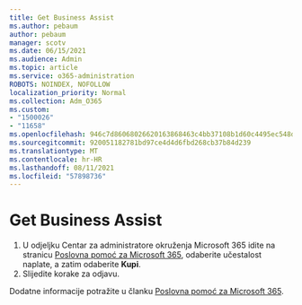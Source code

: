 ```yaml
---
title: Get Business Assist
ms.author: pebaum
author: pebaum
manager: scotv
ms.date: 06/15/2021
ms.audience: Admin
ms.topic: article
ms.service: o365-administration
ROBOTS: NOINDEX, NOFOLLOW
localization_priority: Normal
ms.collection: Adm_O365
ms.custom:
- "1500026"
- "11658"
ms.openlocfilehash: 946c7d86068026620163868463c4bb37108b1d60c4495ec548dc36043bce8414
ms.sourcegitcommit: 920051182781bd97ce4d4d6fbd268cb37b84d239
ms.translationtype: MT
ms.contentlocale: hr-HR
ms.lasthandoff: 08/11/2021
ms.locfileid: "57898736"
---
```

# <a name="get-business-assist"></a>Get Business Assist

1. U odjeljku Centar za administratore okruženja Microsoft 365 idite na stranicu [Poslovna pomoć za Microsoft 365](https://go.microsoft.com/fwlink/p/?linkid=2158423), odaberite učestalost naplate, a zatim odaberite **Kupi**.
2. Slijedite korake za odjavu.

Dodatne informacije potražite u članku [Poslovna pomoć za Microsoft 365](https://docs.microsoft.com/microsoft-365/admin/misc/business-assist).